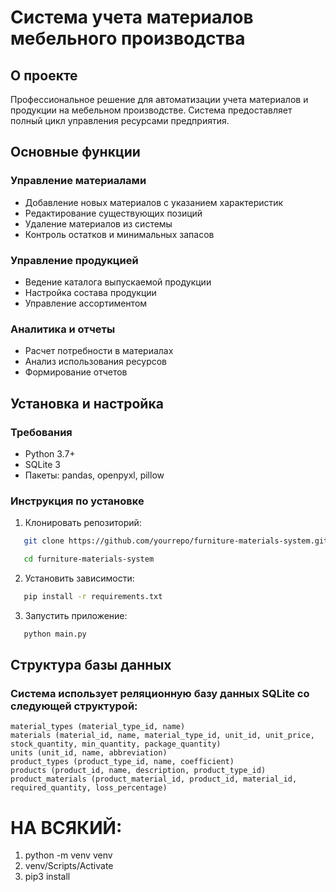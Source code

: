 # Система учета материалов мебельного производства

## О проекте

Профессиональное решение для автоматизации учета материалов и продукции на мебельном производстве. Система предоставляет полный цикл управления ресурсами предприятия.

## Основные функции

### Управление материалами
- Добавление новых материалов с указанием характеристик
- Редактирование существующих позиций
- Удаление материалов из системы
- Контроль остатков и минимальных запасов

### Управление продукцией
- Ведение каталога выпускаемой продукции
- Настройка состава продукции
- Управление ассортиментом

### Аналитика и отчеты
- Расчет потребности в материалах
- Анализ использования ресурсов
- Формирование отчетов

## Установка и настройка

### Требования
- Python 3.7+
- SQLite 3
- Пакеты: pandas, openpyxl, pillow

### Инструкция по установке
1. Клонировать репозиторий:
```bash
   git clone https://github.com/yourrepo/furniture-materials-system.git

   cd furniture-materials-system
```

2. Установить зависимости:
```bash
   pip install -r requirements.txt
```

3. Запустить приложение:
```bash
   python main.py
```

## Структура базы данных

### Система использует реляционную базу данных SQLite со следующей структурой:
```
material_types (material_type_id, name)
materials (material_id, name, material_type_id, unit_id, unit_price, stock_quantity, min_quantity, package_quantity)
units (unit_id, name, abbreviation)
product_types (product_type_id, name, coefficient)
products (product_id, name, description, product_type_id)
product_materials (product_material_id, product_id, material_id, required_quantity, loss_percentage)
```

# НА ВСЯКИЙ:

1. python -m venv venv
2. venv/Scripts/Activate
3. pip3 install